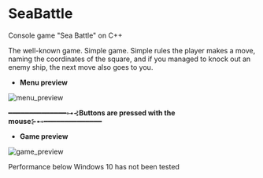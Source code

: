 # SeaBattle
Console game "Sea Battle" on C++

The well-known game. Simple game. Simple rules the player makes a move,
naming the coordinates of the square, and if you managed to knock out an enemy ship, the next move also goes to you.


 - **Menu preview**                                                                                                                    

![menu_preview](https://user-images.githubusercontent.com/96521396/169351098-b3564c7f-0020-41f1-9151-0db5ddaf13f8.png)

━━━━━━━━━━━━━━⊶⊰**Buttons are pressed with the mouse**⊱⊷━━━━━━━━━━━━━━

- **Game preview**


![game_preview](https://user-images.githubusercontent.com/96521396/169352897-af345bce-a525-4f52-8e92-146db7855ef8.png)

Performance below Windows 10 has not been tested
